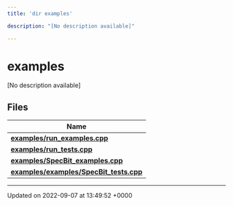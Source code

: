 ```yaml
---
title: 'dir examples'

description: "[No description available]"

---
```


# examples



[No description available]

## Files

| Name           |
| -------------- |
| **[examples/run_examples.cpp](/documentation/code/files/run__examples_8cpp/#file-run-examplescpp)**  |
| **[examples/run_tests.cpp](/documentation/code/files/run__tests_8cpp/#file-run-testscpp)**  |
| **[examples/SpecBit_examples.cpp](/documentation/code/files/specbit__examples_8cpp/#file-specbit-examplescpp)**  |
| **[examples/examples/SpecBit_tests.cpp](/documentation/code/files/examples_2specbit__tests_8cpp/#file-examplesspecbit-testscpp)**  |






-------------------------------

Updated on 2022-09-07 at 13:49:52 +0000
